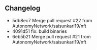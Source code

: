 ## Changelog
* 5db8ec7 Merge pull request #22 from AutonomyNetwork/saisunkari19/nft
* 4091d51 fix: build binaries
* 6eb5b21 Merge pull request #21 from AutonomyNetwork/saisunkari19/nft
